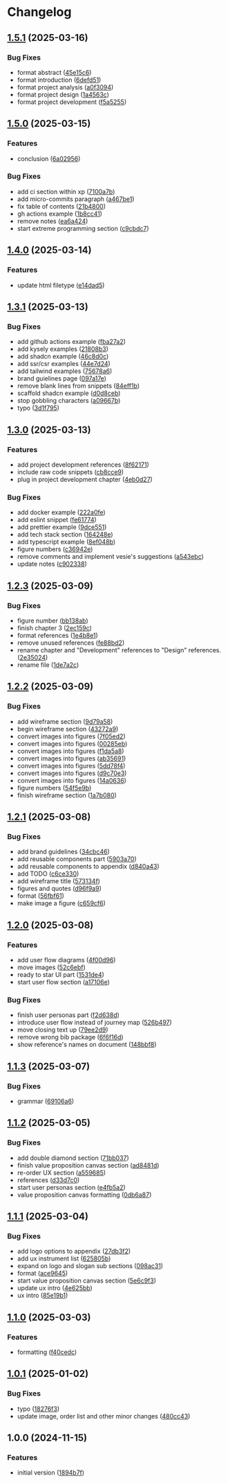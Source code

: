 # Changelog

## [1.5.1](https://github.com/veselyn/cba-final-report/compare/v1.5.0...v1.5.1) (2025-03-16)


### Bug Fixes

* format abstract ([45e15c6](https://github.com/veselyn/cba-final-report/commit/45e15c6e0d250bc7f0f6c95b908bbb0ea89a14e0))
* format introduction ([6defd51](https://github.com/veselyn/cba-final-report/commit/6defd518c66a51a3e6f5dda7c14ba725efb69d31))
* format project analysis ([a0f3094](https://github.com/veselyn/cba-final-report/commit/a0f3094a16b375080c2eb7823d8fdcdb19ecc469))
* format project design ([1a4563c](https://github.com/veselyn/cba-final-report/commit/1a4563cafc068a9b5430b2dbaa0431cfc11c23f9))
* format project development ([f5a5255](https://github.com/veselyn/cba-final-report/commit/f5a52559a421cda9a3db83bc3a9e09c18fd0de5d))

## [1.5.0](https://github.com/veselyn/cba-final-report/compare/v1.4.0...v1.5.0) (2025-03-15)


### Features

* conclusion ([6a02956](https://github.com/veselyn/cba-final-report/commit/6a02956ed5f571041d8c2babe0168d3fcc1ddb32))


### Bug Fixes

* add ci section within xp ([7100a7b](https://github.com/veselyn/cba-final-report/commit/7100a7b67be26ab9762bc227b1b25e504611eb6d))
* add micro-commits paragraph ([a467be1](https://github.com/veselyn/cba-final-report/commit/a467be16a15b77f0771b457b9791f61a381551da))
* fix table of contents ([21b4800](https://github.com/veselyn/cba-final-report/commit/21b48000802abe677dee4789a5458cba39693f2b))
* gh actions example ([1b8cc41](https://github.com/veselyn/cba-final-report/commit/1b8cc414ee4fcac8f9e3dd6a651f297dc96176db))
* remove notes ([ea6a424](https://github.com/veselyn/cba-final-report/commit/ea6a42411f2823cf26eb0479dc0e19a2dddfaf4f))
* start extreme programming section ([c9cbdc7](https://github.com/veselyn/cba-final-report/commit/c9cbdc79a2557a9567b1d6dcd2ae3ce49d548b1c))

## [1.4.0](https://github.com/veselyn/cba-final-report/compare/v1.3.1...v1.4.0) (2025-03-14)


### Features

* update html filetype ([e14dad5](https://github.com/veselyn/cba-final-report/commit/e14dad5327750dc1b667acb6bc8dddf622eb0787))

## [1.3.1](https://github.com/veselyn/cba-final-report/compare/v1.3.0...v1.3.1) (2025-03-13)


### Bug Fixes

* add github actions example ([fba27a2](https://github.com/veselyn/cba-final-report/commit/fba27a2648491ec7f0a1556130de6f03dd8e56e6))
* add kysely examples ([21808b3](https://github.com/veselyn/cba-final-report/commit/21808b3daa006e3254470023b3ed67169db1eef3))
* add shadcn example ([46c8d0c](https://github.com/veselyn/cba-final-report/commit/46c8d0ce2b6ccc8bf33c8db2c9f842f8545bf15e))
* add ssr/csr examples ([44e7d24](https://github.com/veselyn/cba-final-report/commit/44e7d2466ec299f5ae721e5b08303f7bbfd48c88))
* add tailwind examples ([75678a6](https://github.com/veselyn/cba-final-report/commit/75678a6acddb50f21f682188e998c90c09795521))
* brand guielines page ([097a17e](https://github.com/veselyn/cba-final-report/commit/097a17ed621d62d3fffd22e5f84d4ccfcd1fc993))
* remove blank lines from snippets ([84eff1b](https://github.com/veselyn/cba-final-report/commit/84eff1bfdd42c89d07495f418698c614ebdcce1e))
* scaffold shadcn example ([d0d8ceb](https://github.com/veselyn/cba-final-report/commit/d0d8cebb876f9d27184ba95a2b97c2184fbefffb))
* stop gobbling characters ([a09667b](https://github.com/veselyn/cba-final-report/commit/a09667b3e27dfaee397a00e63dd8d557b76ca111))
* typo ([3d1f795](https://github.com/veselyn/cba-final-report/commit/3d1f795d3211ae836febee0a55412fb9fa58e033))

## [1.3.0](https://github.com/veselyn/cba-final-report/compare/v1.2.3...v1.3.0) (2025-03-13)


### Features

* add project development references ([8f62171](https://github.com/veselyn/cba-final-report/commit/8f6217114ed17ba5f980c7767c94f8601fde74c7))
* include raw code snippets ([cb8cce9](https://github.com/veselyn/cba-final-report/commit/cb8cce9f2bfc10d7e42e07f5e7a919e8c2acf00a))
* plug in project development chapter ([4eb0d27](https://github.com/veselyn/cba-final-report/commit/4eb0d278a0cc10c46d7da0aeaf6b8cff3f00492b))


### Bug Fixes

* add docker example ([222a0fe](https://github.com/veselyn/cba-final-report/commit/222a0fe1b66cf3b45a211994d9d680fe81db0195))
* add eslint snippet ([fe61774](https://github.com/veselyn/cba-final-report/commit/fe61774b67f74c2decde2a357dffe2df82f3368b))
* add prettier example ([9dce551](https://github.com/veselyn/cba-final-report/commit/9dce551c1072b8853ad15743563c9c26175bc04f))
* add tech stack section ([164248e](https://github.com/veselyn/cba-final-report/commit/164248e311032503796731caa668bef8c5a99621))
* add typescript example ([8ef048b](https://github.com/veselyn/cba-final-report/commit/8ef048b2e15b3c5f02e423c18818552bc16f7896))
* figure numbers ([c36942e](https://github.com/veselyn/cba-final-report/commit/c36942e7335ad4005296d1cb1d8ec071daecc046))
* remove comments and implement vesie's suggestions ([a543ebc](https://github.com/veselyn/cba-final-report/commit/a543ebc151ab0adb8c7ed2a47c407d9a876c6b76))
* update notes ([c902338](https://github.com/veselyn/cba-final-report/commit/c902338c0c66b1f9dd9454be392d57deb379bf68))

## [1.2.3](https://github.com/veselyn/cba-final-report/compare/v1.2.2...v1.2.3) (2025-03-09)


### Bug Fixes

* figure number ([bb138ab](https://github.com/veselyn/cba-final-report/commit/bb138abcd0c25278b29a22c017dbb6ca02e7b5c6))
* finish chapter 3 ([2ec159c](https://github.com/veselyn/cba-final-report/commit/2ec159c1ee2e62641706022d1b513ee935aedaa7))
* format references ([1e4b8e1](https://github.com/veselyn/cba-final-report/commit/1e4b8e170d049fe129beb16ce870e3c2a82057be))
* remove unused references ([fe88bd2](https://github.com/veselyn/cba-final-report/commit/fe88bd2d7447b58581f447f7ac02892c66c23be5))
* rename chapter and "Development" references to "Design" references. ([2e35024](https://github.com/veselyn/cba-final-report/commit/2e35024bf44360e78228ef114cc4cbff661db15d))
* rename file ([1de7a2c](https://github.com/veselyn/cba-final-report/commit/1de7a2cbedc549f55bde0f080cd17651c2930667))

## [1.2.2](https://github.com/veselyn/cba-final-report/compare/v1.2.1...v1.2.2) (2025-03-09)


### Bug Fixes

* add wireframe section ([9d79a58](https://github.com/veselyn/cba-final-report/commit/9d79a5869cdd77dd6ebc9b418be46a73cb906622))
* begin wireframe section ([43272a9](https://github.com/veselyn/cba-final-report/commit/43272a930bbe7b701cdcf05005b1ff48eb72a70d))
* convert images into figures ([7f05ed2](https://github.com/veselyn/cba-final-report/commit/7f05ed28ac92629d6bc216c8b33caef4dcf115ad))
* convert images into figures ([00285eb](https://github.com/veselyn/cba-final-report/commit/00285ebaa93830521ff3ea48fdb40de080906e56))
* convert images into figures ([f1da5a8](https://github.com/veselyn/cba-final-report/commit/f1da5a8ac1075cb1722c46fc85a7a83af763f557))
* convert images into figures ([ab35691](https://github.com/veselyn/cba-final-report/commit/ab35691d2eaa396e22191d1a211f4681ad93016d))
* convert images into figures ([5dd78f4](https://github.com/veselyn/cba-final-report/commit/5dd78f4ab17a74006f07a0c7437345fd240cdae7))
* convert images into figures ([d9c70e3](https://github.com/veselyn/cba-final-report/commit/d9c70e3ca8b430a9fe782c65049f829384158b24))
* convert images into figures ([14a0636](https://github.com/veselyn/cba-final-report/commit/14a06369e972da0994cc6cd5186e3684c7fd8faa))
* figure numbers ([54f5e9b](https://github.com/veselyn/cba-final-report/commit/54f5e9b898ed3e6087e406c05018ac77a6f12fa0))
* finish wireframe section ([1a7b080](https://github.com/veselyn/cba-final-report/commit/1a7b08095bf2406d31b62b4559b89ff13448b184))

## [1.2.1](https://github.com/veselyn/cba-final-report/compare/v1.2.0...v1.2.1) (2025-03-08)


### Bug Fixes

* add brand guidelines ([34cbc46](https://github.com/veselyn/cba-final-report/commit/34cbc46a443d312ca4a29b06174230a2ae076fbf))
* add reusable components part ([5903a70](https://github.com/veselyn/cba-final-report/commit/5903a70cb006f286069e80e47d84e249d5e03def))
* add reusable components to appendix ([d840a43](https://github.com/veselyn/cba-final-report/commit/d840a436bcb60bac1969d028427108f634f5107e))
* add TODO ([c6ce330](https://github.com/veselyn/cba-final-report/commit/c6ce330b04d76b98f08ac6a9b9a3113907cb23e7))
* add wireframe title ([573134f](https://github.com/veselyn/cba-final-report/commit/573134f7e8c3397a811cf57c670b64ac532fa06d))
* figures and quotes ([d96f9a9](https://github.com/veselyn/cba-final-report/commit/d96f9a9224f86518a65e436a7aa7852fc7c2330c))
* format ([56fbf61](https://github.com/veselyn/cba-final-report/commit/56fbf61a10f96d62526b48b19277a860a250e507))
* make image a figure ([c659cf6](https://github.com/veselyn/cba-final-report/commit/c659cf644537e8ad2638f77b6cda73c2dcc81841))

## [1.2.0](https://github.com/veselyn/cba-final-report/compare/v1.1.3...v1.2.0) (2025-03-08)


### Features

* add user flow diagrams ([4f00d96](https://github.com/veselyn/cba-final-report/commit/4f00d963c894dcd44c8ec94d2bc3ca3590cd152e))
* move images ([52c6ebf](https://github.com/veselyn/cba-final-report/commit/52c6ebf6910bfe3b87cb760db7230053b3a83137))
* ready to star UI part ([1531de4](https://github.com/veselyn/cba-final-report/commit/1531de4eb9d3e039b6d04977a0da28ae7f2eb785))
* start user flow section ([a17106e](https://github.com/veselyn/cba-final-report/commit/a17106e2c809d4203ea5b35c13a4b59e366cbff4))


### Bug Fixes

* finish user personas part ([f2d638d](https://github.com/veselyn/cba-final-report/commit/f2d638de26b0667d26b763ddbd5a6a5d1d2ed40e))
* introduce user flow instead of journey map ([526b497](https://github.com/veselyn/cba-final-report/commit/526b49771b9d0cce5d32d3aca3c8965f318f779e))
* move closing text up ([79ee2d9](https://github.com/veselyn/cba-final-report/commit/79ee2d9842e93b871e18765776bb57a70aeb85f1))
* remove wrong bib package ([6f6f16d](https://github.com/veselyn/cba-final-report/commit/6f6f16def3edbf36f5336ddcfe6557a5693e06be))
* show reference's names on document ([148bbf8](https://github.com/veselyn/cba-final-report/commit/148bbf816cdc603825367e2841f91a03fa4ead8f))

## [1.1.3](https://github.com/veselyn/cba-final-report/compare/v1.1.2...v1.1.3) (2025-03-07)


### Bug Fixes

* grammar ([69106a6](https://github.com/veselyn/cba-final-report/commit/69106a6273cbe25240948ec009ef4d29eeffb1f4))

## [1.1.2](https://github.com/veselyn/cba-final-report/compare/v1.1.1...v1.1.2) (2025-03-05)


### Bug Fixes

* add double diamond section ([71bb037](https://github.com/veselyn/cba-final-report/commit/71bb037cd482c4456126580b15ca412f387fb862))
* finish value proposition canvas section ([ad8481d](https://github.com/veselyn/cba-final-report/commit/ad8481d9b086e370a5a8da6ecc69bee50a283900))
* re-order UX section ([a559685](https://github.com/veselyn/cba-final-report/commit/a559685a457ea6980c40b0004ea757811cbb1aa1))
* references ([d33d7c0](https://github.com/veselyn/cba-final-report/commit/d33d7c01dd7aa9bc24e37d297d65a34d1a659e99))
* start user personas section ([e4fb5a2](https://github.com/veselyn/cba-final-report/commit/e4fb5a29048fb1c2e4a437a2518e5d484cfb6466))
* value proposition canvas formatting ([0db6a87](https://github.com/veselyn/cba-final-report/commit/0db6a87ad7626b029fac9879f373b76c2c3152d7))

## [1.1.1](https://github.com/veselyn/cba-final-report/compare/v1.1.0...v1.1.1) (2025-03-04)


### Bug Fixes

* add logo options to appendix ([27db3f2](https://github.com/veselyn/cba-final-report/commit/27db3f2f7f6bf9a6ddb528ad190b19f3ad2d7125))
* add ux instrument list ([625805b](https://github.com/veselyn/cba-final-report/commit/625805b5eb571bb85c8b649e5e9c8865b1c92d4c))
* expand on logo and slogan sub sections ([098ac31](https://github.com/veselyn/cba-final-report/commit/098ac316b407165a9ee835688722c660ad9ff590))
* format ([ace9645](https://github.com/veselyn/cba-final-report/commit/ace9645c8993193accc4cc4526e01fb56869355c))
* start value proposition canvas section ([5e6c9f3](https://github.com/veselyn/cba-final-report/commit/5e6c9f34ca89ece2cc877275e7d94ee895f94a9b))
* update ux intro ([4e625bb](https://github.com/veselyn/cba-final-report/commit/4e625bb6944a1e165bde47bc171f75d585033188))
* ux intro ([85e19b1](https://github.com/veselyn/cba-final-report/commit/85e19b1a2c6d925e1708c396614de987e4d5b6e0))

## [1.1.0](https://github.com/veselyn/cba-final-report/compare/v1.0.1...v1.1.0) (2025-03-03)


### Features

* formatting ([f40cedc](https://github.com/veselyn/cba-final-report/commit/f40cedc62675d36b13e3db88cbf0ee9b07ee9f9d))

## [1.0.1](https://github.com/veselyn/cba-final-report/compare/v1.0.0...v1.0.1) (2025-01-02)


### Bug Fixes

* typo ([18276f3](https://github.com/veselyn/cba-final-report/commit/18276f330880723ab86a096fe9579dbff3e06ce1))
* update image, order list and other minor changes ([480cc43](https://github.com/veselyn/cba-final-report/commit/480cc43e0240d83276dbdcc3be644e6118601d93))

## 1.0.0 (2024-11-15)


### Features

* initial version ([1894b7f](https://github.com/veselyn/cba-final-report/commit/1894b7f7c1c10cec3d0e9b2b1f6e1c9947ca7539))

